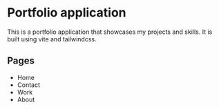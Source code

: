 # Portfolio application

This is a portfolio application that showcases my projects and skills. It is built using vite and tailwindcss.

## Pages

- Home
- Contact
- Work
- About
